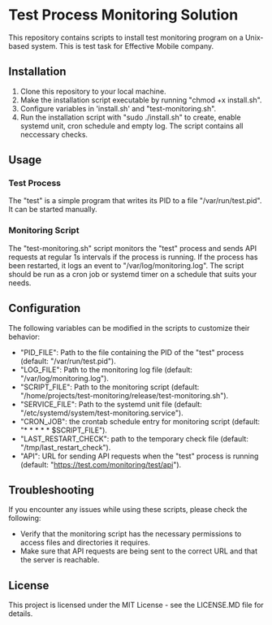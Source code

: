 # Test Process Monitoring Solution

This repository contains scripts to install test monitoring program on a Unix-based system. This is test task for Effective Mobile company.

## Installation

1. Clone this repository to your local machine.
2. Make the installation script executable by running "chmod +x install.sh".
3. Configure variables in 'install.sh' and "test-monitoring.sh".
4. Run the installation script with "sudo ./install.sh" to create, enable systemd unit, cron schedule and empty log. The script contains all neccessary checks.

## Usage

### Test Process

The "test" is a simple program that writes its PID to a file "/var/run/test.pid". It can be started manually.

### Monitoring Script

The "test-monitoring.sh" script monitors the "test" process and sends API requests at regular 1s intervals if the process is running. If the process has been restarted, it logs an event to "/var/log/monitoring.log". The script should be run as a cron job or systemd timer on a schedule that suits your needs.

## Configuration

The following variables can be modified in the scripts to customize their behavior:

- "PID_FILE": Path to the file containing the PID of the "test" process (default: "/var/run/test.pid").
- "LOG_FILE": Path to the monitoring log file (default: "/var/log/monitoring.log").
- "SCRIPT_FILE": Path to the monitoring script (default: "/home/projects/test-monitoring/release/test-monitoring.sh").
- "SERVICE_FILE": Path to the systemd unit file (default: "/etc/systemd/system/test-monitoring.service").
- "CRON_JOB": the crontab schedule entry for monitoring script (default: "* * * * * $SCRIPT_FILE").
- "LAST_RESTART_CHECK": path to the temporary check file (default: "/tmp/last_restart_check").
- "API": URL for sending API requests when the "test" process is running (default: "https://test.com/monitoring/test/api").

## Troubleshooting

If you encounter any issues while using these scripts, please check the following:

- Verify that the monitoring script has the necessary permissions to access files and directories it requires.
- Make sure that API requests are being sent to the correct URL and that the server is reachable. 

## License

This project is licensed under the MIT License - see the LICENSE.MD file for details.
